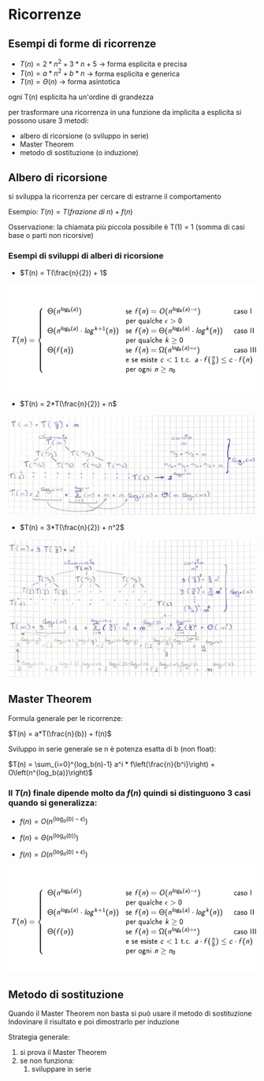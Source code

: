 # Ricorrenze

## Esempi di forme di ricorrenze
- $T(n) = 2*n^2 + 3*n + 5$ -> forma esplicita e precisa
- $T(n) = a*n^2 + b*n$ -> forma esplicita e generica
- $T(n) = \Theta(n)$ -> forma asintotica

ogni T(n) esplicita ha un'ordine di grandezza

per trasformare una ricorrenza in una funzione da implicita a esplicita si possono usare 3 metodi:
- albero di ricorsione (o sviluppo in serie)
- Master Theorem
- metodo di sostituzione (o induzione)

## Albero di ricorsione
si sviluppa la ricorrenza per cercare di estrarne il comportamento

Esempio:
$T(n) = T(frazione\ di\ n) + f(n)$

Osservazione: la chiamata più piccola possibile è T(1) = 1 (somma di casi base o parti non ricorsive)

### Esempi di sviluppi di alberi di ricorsione
- $T(n) = T(\frac{n}{2}) + 1$

![alt text](images/02_00.png)

- $T(n) = 2*T(\frac{n}{2}) + n$

![alt text](images/02_01.png)

- $T(n) = 3*T(\frac{n}{2}) + n^2$

![alt text](images/02_02.png)

## Master Theorem
Formula generale per le ricorrenze:

$T(n) = a*T(\frac{n}{b}) + f(n)$

Sviluppo in serie generale se n è potenza esatta di b (non float):

$T(n) = \sum_{i=0}^{log_b(n)-1} a^i * f\left(\frac{n}{b^i}\right) + O\left(n^{log_b(a)}\right)$

### Il $T(n)$ finale dipende molto da $f(n)$ quindi si distinguono 3 casi quando si generalizza:

- $f(n) = O(n^{(\log_a{(b)} - \epsilon)})$

- $f(n) = \Theta(n^{(\log_a{(b)})})$

- $f(n) = \Omega(n^{(\log_a{(b)} + \epsilon)})$

![alt text](images/02_03.png)


## Metodo di sostituzione
Quando il Master Theorem non basta si può usare il metodo di sostituzione
Indovinare il risultato e poi dimostrarlo per induzione

Strategia generale:
1. si prova il Master Theorem
2. se non funziona:
    1. sviluppare in serie